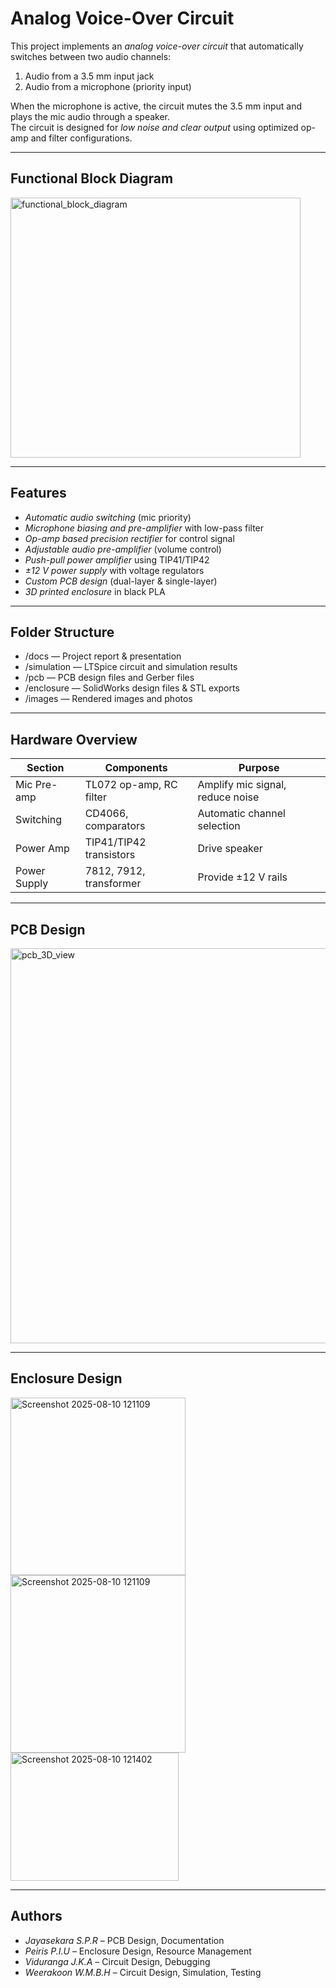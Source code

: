 # Analog Voice-Over Circuit

This project implements an *analog voice-over circuit* that automatically switches between two audio channels:
1. Audio from a 3.5 mm input jack
2. Audio from a microphone (priority input)

When the microphone is active, the circuit mutes the 3.5 mm input and plays the mic audio through a speaker.  
The circuit is designed for *low noise and clear output* using optimized op-amp and filter configurations.

---

## Functional Block Diagram

<img width="464" height="416" alt="functional_block_diagram" src="https://github.com/user-attachments/assets/f772f094-2894-4e31-8e8a-fa24c00fccf5" />

---

## Features
- *Automatic audio switching* (mic priority)
- *Microphone biasing and pre-amplifier* with low-pass filter
- *Op-amp based precision rectifier* for control signal
- *Adjustable audio pre-amplifier* (volume control)
- *Push-pull power amplifier* using TIP41/TIP42
- *±12 V power supply* with voltage regulators
- *Custom PCB design* (dual-layer & single-layer)
- *3D printed enclosure* in black PLA

---

## Folder Structure
- /docs — Project report & presentation  
- /simulation — LTSpice circuit and simulation results  
- /pcb — PCB design files and Gerber files  
- /enclosure — SolidWorks design files & STL exports  
- /images — Rendered images and photos

---

## Hardware Overview
| Section | Components | Purpose |
|---------|------------|---------|
| Mic Pre-amp | TL072 op-amp, RC filter | Amplify mic signal, reduce noise |
| Switching | CD4066, comparators | Automatic channel selection |
| Power Amp | TIP41/TIP42 transistors | Drive speaker |
| Power Supply | 7812, 7912, transformer | Provide ±12 V rails |

---

## PCB Design

<img width="680" height="632" alt="pcb_3D_view" src="https://github.com/user-attachments/assets/7b9815b7-268b-44d4-ac7d-eb09392d7e46" />

---

## Enclosure Design

<img width="280" height="284" alt="Screenshot 2025-08-10 121109" src="https://github.com/user-attachments/assets/e1cca1f1-340d-4893-9a0a-23e8337f4053" />
<img width="280" height="284" alt="Screenshot 2025-08-10 121109" src="https://github.com/user-attachments/assets/2259db0e-51ea-47f0-a634-0fcc88b50369" />
<img width="269" height="205" alt="Screenshot 2025-08-10 121402" src="https://github.com/user-attachments/assets/3a7d3509-978e-4adc-84ec-05af392301ff" />

---

## Authors
- *Jayasekara S.P.R* – PCB Design, Documentation
- *Peiris P.I.U* – Enclosure Design, Resource Management
- *Viduranga J.K.A* – Circuit Design, Debugging
- *Weerakoon W.M.B.H* – Circuit Design, Simulation, Testing


